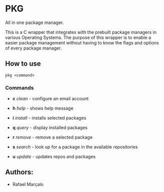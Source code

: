 # PKG
All in one package manager.

This is a C wrapper that integrates with the prebuilt package managers in various Operating Systems. The purpose of this wrapper is to enable a easier package management without having to know the flags and options of every package manager.

## How to use

`pkg <command>`

### Commands

* **c**	*clean* - configure an email account

* **h**	*help* - shows help message

* **i**	*install* - installs selected packages

* **q**	*query* - display installed packages

* **r**	*remove* - remove a selected package

* **s**	*search* - look up for a package in the available repositories

* **u**	*update* - updates repos and packages

## Authors:

* Rafael Marçalo
